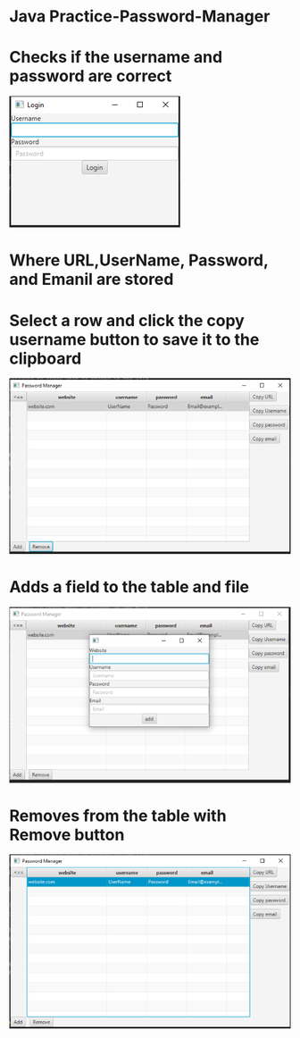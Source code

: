 # Java Practice-Password-Manager

# Checks if the username and password are correct
![Alt text](AppImages/LoginForm.PNG)
# Where URL,UserName, Password, and Emanil are stored
# Select a row and click the copy username button to save it to the clipboard
![Alt text](AppImages/MainPage.PNG)
# Adds a field to the table and file
![Alt text](AppImages/add.PNG)
# Removes from the table with Remove button
![Alt text](AppImages/remove.PNG)

